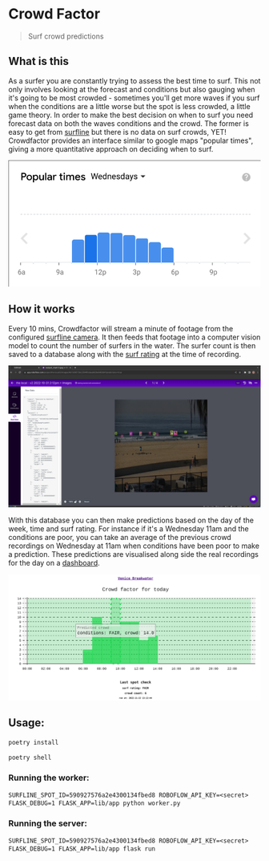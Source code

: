 # Crowd Factor

> Surf crowd predictions

## What is this

As a surfer you are constantly trying to assess the best time to surf. This not only involves looking at the forecast and conditions but also gauging when it's going to be most crowded - sometimes you'll get more waves if you surf when the conditions are a little worse but the spot is less crowded, a little game theory. In order to make the best decision on when to surf you need forecast data on both the waves conditions and the crowd. The former is easy to get from [surfline](https://www.surfline.com/) but there is no data on surf crowds, YET! Crowdfactor provides an interface similar to google maps "popular times", giving a more quantitative approach on deciding when to surf.

![Google popular times](./img/popular-times.png)

## How it works

Every 10 mins, Crowdfactor will stream a minute of footage from the configured [surfline camera](https://www.surfline.com/surf-report/venice-breakwater/590927576a2e4300134fbed8). It then feeds that footage into a computer vision model to count the number of surfers in the water. The surfer count is then saved to a database along with the [surf rating](https://www.surfline.com/surf-news/surflines-rating-surf-heights-quality/1417) at the time of recording.

![Vision model counting surfers](./img/prediction.png)

With this database you can then make predictions based on the day of the week, time and surf rating. For instance if it's a Wednesday 11am and the conditions are poor, you can take an average of the previous crowd recordings on Wednesday at 11am when conditions have been poor to make a prediction. These predictions are visualised along side the real recordings for the day on a [dashboard](https://9d6cb911e0cb153469c25e3e910ac831.balena-devices.com/).

![Dashboard](./img/dashboard.png)

## Usage:

```
poetry install
```

```
poetry shell
```

### Running the worker:

```
SURFLINE_SPOT_ID=590927576a2e4300134fbed8 ROBOFLOW_API_KEY=<secret> FLASK_DEBUG=1 FLASK_APP=lib/app python worker.py
```

### Running the server:

```
SURFLINE_SPOT_ID=590927576a2e4300134fbed8 ROBOFLOW_API_KEY=<secret> FLASK_DEBUG=1 FLASK_APP=lib/app flask run 
```
